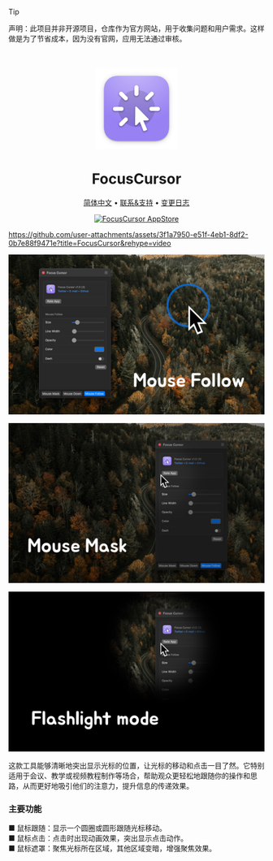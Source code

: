 <!--idoc:ignore:start-->
> [!TIP]
> 声明：此项目并非开源项目，仓库作为官方网站，用于收集问题和用户需求。这样做是为了节省成本，因为没有官网，应用无法通过审核。
<!--idoc:ignore:end-->

<div align="center">
  <br />
  <br />
  <img src="./assets/logo.png" width="160" height="160">
  <h1>
    FocusCursor
  </h1>
  <!--rehype:style=border: 0;-->
  <p>
    <a href="./README.zh.md">简体中文</a> • 
    <a target="_blank" href="https://github.com/jaywcjlove/focus-cursor/issues/new?template=bug_report_cn.yml">联系&支持</a> • 
    <a href="https://github.com/jaywcjlove/focus-cursor/releases">变更日志</a>
  </p>
  <p>
    <a target="_blank" href="https://apps.apple.com/app/FocusCursor/6743495172" title="FocusCursor for macOS">
      <img alt="FocusCursor AppStore" src="https://jaywcjlove.github.io/sb/download/macos.svg" height="51">
    </a>
  </p>
</div>

https://github.com/user-attachments/assets/3f1a7950-e51f-4eb1-8df2-0b7e88f9471e?title=FocusCursor&rehype=video

![FocusCursor 1](./assets/screenshots-1.jpg)

![FocusCursor 2](./assets/screenshots-2.jpg)

![FocusCursor 3](./assets/screenshots-3.jpg)

这款工具能够清晰地突出显示光标的位置，让光标的移动和点击一目了然。它特别适用于会议、教学或视频教程制作等场合，帮助观众更轻松地跟随你的操作和思路，从而更好地吸引他们的注意力，提升信息的传递效果。

### 主要功能

■ 鼠标跟随：显示一个圆圈或圆形跟随光标移动。  
■ 鼠标点击：点击时出现动画效果，突出显示点击动作。  
■ 鼠标遮罩：聚焦光标所在区域，其他区域变暗，增强聚焦效果。  

<!--version: v1.0.0-->
